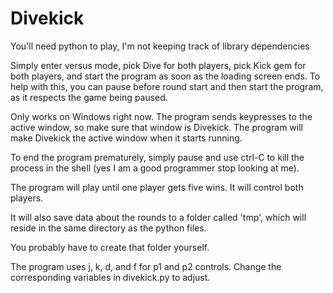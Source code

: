 # Divekick

You'll need python to play, I'm not keeping track of library dependencies

Simply enter versus mode, pick Dive for both players, pick Kick gem for both players, and start the program as soon as the loading screen ends. To help with this, you can pause before round start and then start the program, as it respects the game being paused.

Only works on Windows right now.
The program sends keypresses to the active window, so make sure that window is Divekick. The program will make Divekick the active window when it starts running.

To end the program prematurely, simply pause and use ctrl-C to kill the process in the shell (yes I am a good programmer stop looking at me).

The program will play until one player gets five wins. It will control both players.

It will also save data about the rounds to a folder called 'tmp', which will reside in the same directory as the python files.

You probably have to create that folder yourself.

The program uses j, k, d, and f for p1 and p2 controls. Change the corresponding variables in divekick.py to adjust.
